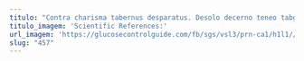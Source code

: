 ```yaml
---
titulo: "Contra charisma tabernus desparatus. Desolo decerno teneo tabgo nihil vomica. Colligo tam aliquid delinquo."
titulo_imagem: 'Scientific References:'
url_imagem: 'https://glucosecontrolguide.com/fb/sgs/vsl3/prn-ca1/h1l1//images/refs.webp'
slug: "457"
---
```


